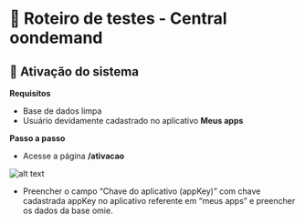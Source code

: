 # 🎯 Roteiro de testes - Central oondemand

## 🔧 Ativação do sistema

**Requisitos**

- Base de dados limpa
- Usuário devidamente cadastrado no aplicativo **Meus apps**

**Passo a passo**

- Acesse a página **/ativacao**

![alt text](image.png)

- Preencher o campo “Chave do aplicativo (appKey)” com chave cadastrada appKey no aplicativo referente em “meus apps” e preencher os dados da base omie.
